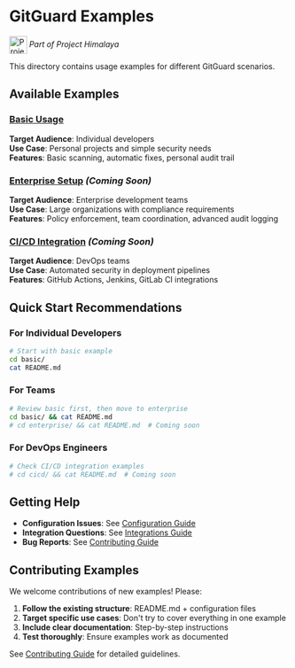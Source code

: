 # GitGuard Examples

<img src="../Project_Himalaya_Icon_Round_256.png" alt="Project Himalaya" width="32" height="32" style="vertical-align: middle;"> *Part of Project Himalaya*

This directory contains usage examples for different GitGuard scenarios.

## Available Examples

### [Basic Usage](basic/)

**Target Audience**: Individual developers  
**Use Case**: Personal projects and simple security needs  
**Features**: Basic scanning, automatic fixes, personal audit trail

### [Enterprise Setup](enterprise/) *(Coming Soon)*

**Target Audience**: Enterprise development teams  
**Use Case**: Large organizations with compliance requirements  
**Features**: Policy enforcement, team coordination, advanced audit logging

### [CI/CD Integration](cicd/) *(Coming Soon)*

**Target Audience**: DevOps teams  
**Use Case**: Automated security in deployment pipelines  
**Features**: GitHub Actions, Jenkins, GitLab CI integrations

## Quick Start Recommendations

### For Individual Developers

```bash
# Start with basic example
cd basic/
cat README.md
```

### For Teams

```bash
# Review basic first, then move to enterprise
cd basic/ && cat README.md
# cd enterprise/ && cat README.md  # Coming soon
```

### For DevOps Engineers

```bash
# Check CI/CD integration examples
# cd cicd/ && cat README.md  # Coming soon
```

## Getting Help

- **Configuration Issues**: See [Configuration Guide](../docs/configuration.md)
- **Integration Questions**: See [Integrations Guide](../docs/integrations.md)
- **Bug Reports**: See [Contributing Guide](../CONTRIBUTING.md)

## Contributing Examples

We welcome contributions of new examples! Please:

1. **Follow the existing structure**: README.md + configuration files
2. **Target specific use cases**: Don't try to cover everything in one example
3. **Include clear documentation**: Step-by-step instructions
4. **Test thoroughly**: Ensure examples work as documented

See [Contributing Guide](../CONTRIBUTING.md) for detailed guidelines.